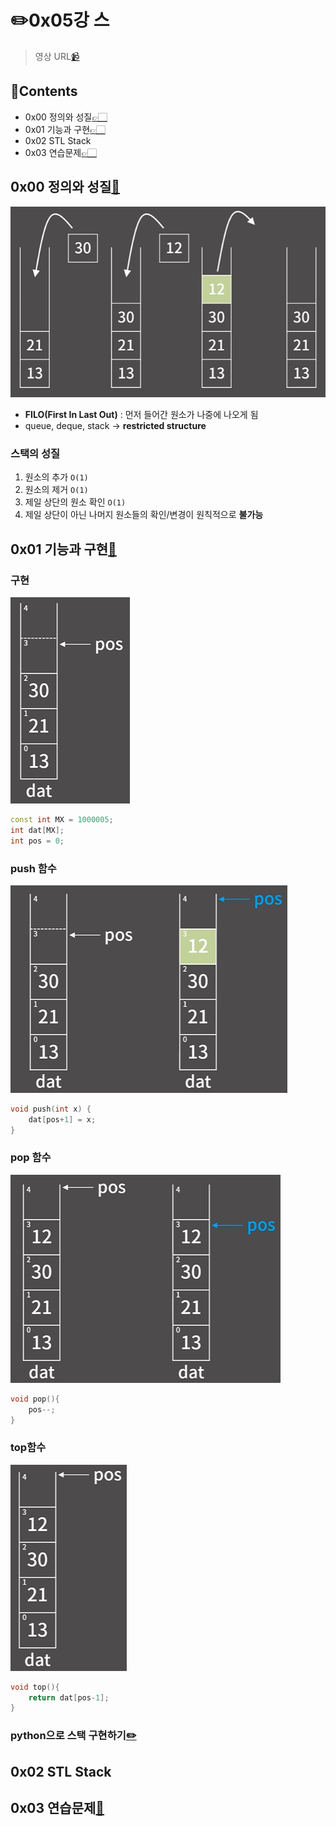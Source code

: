 # ✏️0x05강 스

> 영상 URL[📹](https://youtu.be/0DsyCXIN7Wg)

## 📑Contents<a id='contents'></a>

* 0x00 정의와 성질[👉🏻](#0x00)
* 0x01 기능과 구현[👉🏻](#0x01)
* 0x02 STL Stack
* 0x03 연습문제[👉🏻](#0x03)

## 0x00 정의와 성질[📑](#contents)<a id='0x00'></a>

![image-20221116165608616](images/image-20221116165608616.png)

* **FILO(First In Last Out)** : 먼저 들어간 원소가 나중에 나오게 됨
* queue, deque, stack -> **restricted structure**

### 스택의 성질

1. 원소의 추가 `O(1)`
2. 원소의 제거 `O(1)`
3. 제일 상단의 원소 확인 `O(1)`
4. 제일 상단이 아닌 나머지 원소들의 확인/변경이 원칙적으로 **불가능**

## 0x01 기능과 구현[📑](#contents)<a id='0x01'></a>

### 구현

![image-20221116170313517](images/image-20221116170313517.png)

```c++
const int MX = 1000005;
int dat[MX];
int pos = 0;
```

### push 함수

![image-20221116170503234](images/image-20221116170503234.png)

```c++
void push(int x) {
    dat[pos+1] = x;
}
```

### pop 함수

![image-20221116170613533](images/image-20221116170613533.png)

```c++
void pop(){
    pos--;
}
```

### top함수

![image-20221116170655051](images/image-20221116170655051.png)

```c++
void top(){
    return dat[pos-1];
}
```

### python으로 스택 구현하기[✏️](0x05_stack_test.py)





## 0x02 STL Stack



## 0x03 연습문제[📑](#contents)<a id='0x03'></a>

